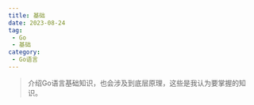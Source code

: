 ```yaml
---
title: 基础
date: 2023-08-24
tag:
 - Go
 - 基础
category:
 - Go语言
---
```


> 介绍Go语言基础知识，也会涉及到底层原理，这些是我认为要掌握的知识。

<Catalog />